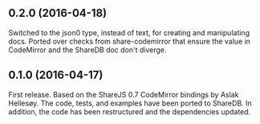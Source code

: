 ## 0.2.0 (2016-04-18)

Switched to the json0 type, instead of text, for creating and manipulating docs.
Ported over checks from share-codemirror that ensure the value in CodeMirror and
the ShareDB doc don't diverge.

## 0.1.0 (2016-04-17)

First release. Based on the ShareJS 0.7 CodeMirror bindings by Aslak Hellesøy.
The code, tests, and examples have been ported to ShareDB. In addition, the code
has been restructured and the dependencies updated.
